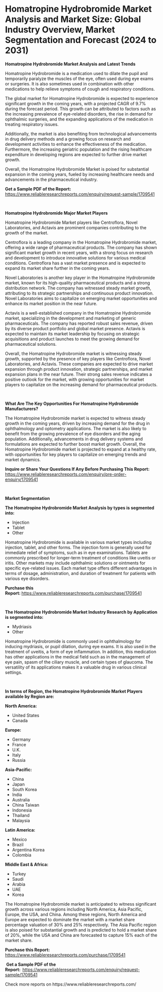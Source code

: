 <p><h1>Homatropine Hydrobromide Market Analysis and Market Size: Global Industry Overview, Market Segmentation and Forecast (2024 to 2031)</h1></p><p><strong>Homatropine Hydrobromide Market Analysis and Latest Trends</strong></p>
<p><p>Homatropine Hydrobromide is a medication used to dilate the pupil and temporarily paralyze the muscles of the eye, often used during eye exams or surgeries. It is also sometimes used in combination with other medications to help relieve symptoms of cough and respiratory conditions.</p><p>The global market for Homatropine Hydrobromide is expected to experience significant growth in the coming years, with a projected CAGR of 9.7% during the forecast period. This growth can be attributed to factors such as the increasing prevalence of eye-related disorders, the rise in demand for ophthalmic surgeries, and the expanding applications of the medication in treating respiratory issues.</p><p>Additionally, the market is also benefiting from technological advancements in drug delivery methods and a growing focus on research and development activities to enhance the effectiveness of the medication. Furthermore, the increasing geriatric population and the rising healthcare expenditure in developing regions are expected to further drive market growth.</p><p>Overall, the Homatropine Hydrobromide Market is poised for substantial expansion in the coming years, fueled by increasing healthcare needs and advancements in the pharmaceutical industry.</p></p>
<p><strong>Get a Sample PDF of the Report:&nbsp;</strong> <a href="https://www.reliableresearchreports.com/enquiry/request-sample/1709541">https://www.reliableresearchreports.com/enquiry/request-sample/1709541</a></p>
<p>&nbsp;</p>
<p><strong>Homatropine Hydrobromide Major Market Players</strong></p>
<p><p>Homatropine Hydrobromide Market players like Centroflora, Novel Laboratories, and Actavis are prominent companies contributing to the growth of the market.</p><p>Centroflora is a leading company in the Homatropine Hydrobromide market, offering a wide range of pharmaceutical products. The company has shown significant market growth in recent years, with a strong focus on research and development to introduce innovative solutions for various medical conditions. Centroflora has a vast market presence and is expected to expand its market share further in the coming years.</p><p>Novel Laboratories is another key player in the Homatropine Hydrobromide market, known for its high-quality pharmaceutical products and a strong distribution network. The company has witnessed steady market growth, attributing to its strategic partnerships and continuous product innovation. Novel Laboratories aims to capitalize on emerging market opportunities and enhance its market position in the near future.</p><p>Actavis is a well-established company in the Homatropine Hydrobromide market, specializing in the development and marketing of generic pharmaceuticals. The company has reported robust sales revenue, driven by its diverse product portfolio and global market presence. Actavis is expected to maintain its market leadership by focusing on strategic acquisitions and product launches to meet the growing demand for pharmaceutical solutions.</p><p>Overall, the Homatropine Hydrobromide market is witnessing steady growth, supported by the presence of key players like Centroflora, Novel Laboratories, and Actavis. These companies are expected to drive market expansion through product innovation, strategic partnerships, and market expansion plans in the near future. Their strong sales revenue indicates a positive outlook for the market, with growing opportunities for market players to capitalize on the increasing demand for pharmaceutical products.</p></p>
<p>&nbsp;</p>
<p><strong>What Are The Key Opportunities For Homatropine Hydrobromide Manufacturers?</strong></p>
<p><p>The Homatropine Hydrobromide market is expected to witness steady growth in the coming years, driven by increasing demand for the drug in ophthalmology and optometry applications. The market is also likely to benefit from the growing prevalence of eye disorders and the aging population. Additionally, advancements in drug delivery systems and formulations are expected to further boost market growth. Overall, the Homatropine Hydrobromide market is projected to expand at a healthy rate, with opportunities for key players to capitalize on emerging trends and market dynamics.</p></p>
<p><strong>Inquire or Share Your Questions If Any Before Purchasing This Report:</strong> <a href="https://www.reliableresearchreports.com/enquiry/pre-order-enquiry/1709541">https://www.reliableresearchreports.com/enquiry/pre-order-enquiry/1709541</a></p>
<p>&nbsp;</p>
<p><strong>Market Segmentation</strong></p>
<p><strong>The Homatropine Hydrobromide Market Analysis by types is segmented into:</strong></p>
<p><ul><li>Injection</li><li>Tablet</li><li>Other</li></ul></p>
<p><p>Homatropine Hydrobromide is available in various market types including injection, tablet, and other forms. The injection form is generally used for immediate relief of symptoms, such as in eye examinations. Tablets are commonly prescribed for longer-term treatment of conditions like uveitis or iritis. Other markets may include ophthalmic solutions or ointments for specific eye-related issues. Each market type offers different advantages in terms of dosage, administration, and duration of treatment for patients with various eye disorders.</p></p>
<p><strong>Purchase this Report:&nbsp;</strong><a href="https://www.reliableresearchreports.com/purchase/1709541">https://www.reliableresearchreports.com/purchase/1709541</a></p>
<p>&nbsp;</p>
<p><strong>The Homatropine Hydrobromide Market Industry Research by Application is segmented into:</strong></p>
<p><ul><li>Mydriasis</li><li>Other</li></ul></p>
<p><p>Homatropine Hydrobromide is commonly used in ophthalmology for inducing mydriasis, or pupil dilation, during eye exams. It is also used in the treatment of uveitis, a form of eye inflammation. In addition, this medication has other applications in the medical field such as in the management of eye pain, spasm of the ciliary muscle, and certain types of glaucoma. The versatility of its applications makes it a valuable drug in various clinical settings.</p></p>
<p>&nbsp;</p>
<p><strong>In terms of Region, the Homatropine Hydrobromide Market Players available by Region are:</strong></p>
<p>
    <p> <strong> North America: </strong>
        <ul>
            <li>United States</li>
            <li>Canada</li>
        </ul>
        </p> 
    <p> <strong> Europe: </strong>
        <ul>
            <li>Germany</li>
            <li>France</li>
            <li>U.K.</li>
            <li>Italy</li>
            <li>Russia</li>
        </ul>
        </p> 
    <p> <strong> Asia-Pacific: </strong>
        <ul>
            <li>China</li>
            <li>Japan</li>
            <li>South Korea</li>
            <li>India</li>
            <li>Australia</li>
            <li>China Taiwan</li>
            <li>Indonesia</li>
            <li>Thailand</li>
            <li>Malaysia</li>
        </ul>
        </p> 
    <p> <strong> Latin America: </strong>
        <ul>
            <li>Mexico</li>
            <li>Brazil</li>
            <li>Argentina Korea</li>
            <li>Colombia</li>
        </ul>
        </p> 
    <p> <strong> Middle East & Africa: </strong>
        <ul>
            <li>Turkey</li>
            <li>Saudi</li>
            <li>Arabia</li>
            <li>UAE</li>
            <li>Korea</li>
        </ul>
    </p>
    </p>
<p><p>The Homatropine Hydrobromide market is anticipated to witness significant growth across various regions including North America, Asia Pacific, Europe, the USA, and China. Among these regions, North America and Europe are expected to dominate the market with a market share percentage valuation of 30% and 25% respectively. The Asia Pacific region is also poised for substantial growth and is predicted to hold a market share of 20%, while the USA and China are forecasted to capture 15% each of the market share.</p></p>
<p><strong>Purchase this Report: </strong><a href="https://www.reliableresearchreports.com/purchase/1709541">https://www.reliableresearchreports.com/purchase/1709541</a></p>
<p>&nbsp;<strong>Get a Sample PDF of the Report:&nbsp;&nbsp;</strong><a href="https://www.reliableresearchreports.com/enquiry/request-sample/1709541">https://www.reliableresearchreports.com/enquiry/request-sample/1709541</a></p>
<p><strong></strong></p>
<p>Check more reports on https://www.reliableresearchreports.com/</p>